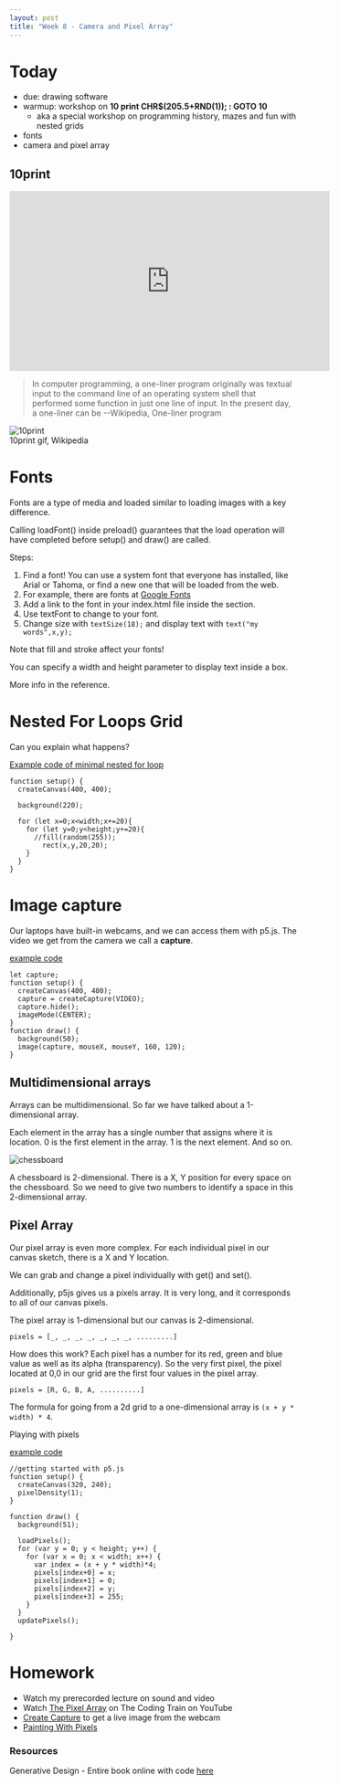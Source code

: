 ```yaml
---
layout: post
title: "Week 8 - Camera and Pixel Array"
---
```


# Today

- due: drawing software
- warmup: workshop on **10 print CHR$(205.5+RND(1)); : GOTO 10** 
  - aka a special workshop on programming history, mazes and fun with nested grids
- fonts
- camera and pixel array

## 10print

<iframe width="560" height="315" src="https://www.youtube.com/embed/m9joBLOZVEo?si=mc2RqsEEbiLLL0GT" title="YouTube video player" frameborder="0" allow="accelerometer; autoplay; clipboard-write; encrypted-media; gyroscope; picture-in-picture; web-share" allowfullscreen></iframe>

> In computer programming, a one-liner program originally was textual input to the command line of an operating system shell that performed some function in just one line of input. In the present day, a one-liner can be  --Wikipedia, One-liner program

![10print](https://upload.wikimedia.org/wikipedia/commons/thumb/a/aa/10print.gif/330px-10print.gif)  
10print gif, Wikipedia  

# Fonts

Fonts are a type of media and loaded similar to loading images with a key difference.

Calling loadFont() inside preload() guarantees that the load operation will have completed before setup() and draw() are called.


Steps:

1. Find a font! You can use a system font that everyone has installed, like Arial or Tahoma, or find a new one that will be loaded from the web.
2. For example, there are fonts at [Google Fonts](https://fonts.google.com/)
3. Add a link to the font in your index.html file inside the <head> section.
4. Use textFont to change to your font.
5. Change size with ```textSize(18);``` and display text with ```text("my words",x,y);```

Note that fill and stroke affect your fonts!

You can specify a width and height parameter to display text inside a box.

More info in the reference.


# Nested For Loops Grid

Can you explain what happens?

[Example code of minimal nested for loop](https://editor.p5js.org/2sman/sketches/XdV_uJonn)

```
function setup() {
  createCanvas(400, 400);

  background(220);

  for (let x=0;x<width;x+=20){
    for (let y=0;y<height;y+=20){
      //fill(random(255));
   		rect(x,y,20,20);
    }
  }
}
```

# Image capture

Our laptops have built-in webcams, and we can access them with p5.js. The video we get from the camera we call a **capture**.

[example code](https://editor.p5js.org/2sman/sketches/OY8WGsMh3)

```
let capture;
function setup() {
  createCanvas(400, 400);
  capture = createCapture(VIDEO);
  capture.hide();
  imageMode(CENTER);
}
function draw() {
  background(50);
  image(capture, mouseX, mouseY, 160, 120);
}
```

## Multidimensional arrays

Arrays can be multidimensional. So far we have talked about a 1-dimensional array.

Each element in the array has a single number that assigns where it is location. 0 is the first element in the array. 1 is the next element. And so on.

![chessboard](https://upload.wikimedia.org/wikipedia/commons/c/c3/Chess_board_opening_staunton.jpg)

A chessboard is 2-dimensional. There is a X, Y position for every space on the chessboard. So we need to give two numbers to identify a space in this 2-dimensional array.

## Pixel Array

Our pixel array is even more complex. For each individual pixel in our canvas sketch, there is a X and Y location.

We can grab and change a pixel individually with get() and set().

Additionally, p5js gives us a pixels array. It is very long, and it corresponds to all of our canvas pixels.

The pixel array is 1-dimensional but our canvas is 2-dimensional.

```pixels = [_, _, _, _, _, _, _, .........]```

How does this work? Each pixel has a number for its red, green and blue value as well as its alpha (transparency). So the very first pixel, the pixel located at 0,0 in our grid are the first four values in the pixel array.

```pixels = [R, G, B, A, ..........]```


The formula for going from a 2d grid to a one-dimensional array is ```(x + y * width) * 4```.

Playing with pixels

[example code](https://editor.p5js.org/2sman/sketches/tWEQbj0F8)

```
//getting started with p5.js
function setup() {
  createCanvas(320, 240);
  pixelDensity(1);
}

function draw() {
  background(51);

  loadPixels();
  for (var y = 0; y < height; y++) {
    for (var x = 0; x < width; x++) {
      var index = (x + y * width)*4;
      pixels[index+0] = x;
      pixels[index+1] = 0;
      pixels[index+2] = y;
      pixels[index+3] = 255;      
    }
  }
  updatePixels();

}
```

# Homework
- Watch my prerecorded lecture on sound and video
- Watch [The Pixel Array](https://www.youtube.com/watch?v=nMUMZ5YRxHI) on The Coding Train on YouTube
- [Create Capture](https://www.youtube.com/watch?v=bkGf4fEHKak) to get a live image from the webcam
- [Painting With Pixels](https://www.youtube.com/watch?v=0V3uYA1hafk)

### Resources

Generative Design - Entire book online with code [here](http://www.generative-gestaltung.de/2/)
